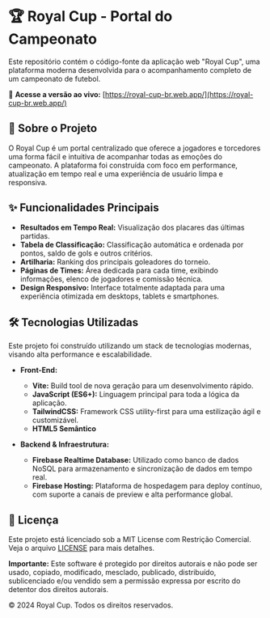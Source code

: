 # 🏆 Royal Cup - Portal do Campeonato

Este repositório contém o código-fonte da aplicação web "Royal Cup", uma plataforma moderna desenvolvida para o acompanhamento completo de um campeonato de futebol.

🔗 **Acesse a versão ao vivo:** [https://royal-cup-br.web.app/](https://royal-cup-br.web.app/)

## 📄 Sobre o Projeto

O Royal Cup é um portal centralizado que oferece a jogadores e torcedores uma forma fácil e intuitiva de acompanhar todas as emoções do campeonato. A plataforma foi construída com foco em performance, atualização em tempo real e uma experiência de usuário limpa e responsiva.

## ✨ Funcionalidades Principais

* **Resultados em Tempo Real:** Visualização dos placares das últimas partidas.
* **Tabela de Classificação:** Classificação automática e ordenada por pontos, saldo de gols e outros critérios.
* **Artilharia:** Ranking dos principais goleadores do torneio.
* **Páginas de Times:** Área dedicada para cada time, exibindo informações, elenco de jogadores e comissão técnica.
* **Design Responsivo:** Interface totalmente adaptada para uma experiência otimizada em desktops, tablets e smartphones.

## 🛠️ Tecnologias Utilizadas

Este projeto foi construído utilizando um stack de tecnologias modernas, visando alta performance e escalabilidade.

* **Front-End:**
    * **Vite:** Build tool de nova geração para um desenvolvimento rápido.
    * **JavaScript (ES6+):** Linguagem principal para toda a lógica da aplicação.
    * **TailwindCSS:** Framework CSS utility-first para uma estilização ágil e customizável.
    * **HTML5 Semântico**

* **Backend & Infraestrutura:**
    * **Firebase Realtime Database:** Utilizado como banco de dados NoSQL para armazenamento e sincronização de dados em tempo real.
    * **Firebase Hosting:** Plataforma de hospedagem para deploy contínuo, com suporte a canais de preview e alta performance global.

## 📜 Licença

Este projeto está licenciado sob a MIT License com Restrição Comercial. Veja o arquivo [LICENSE](LICENSE) para mais detalhes.

**Importante:** Este software é protegido por direitos autorais e não pode ser usado, copiado, modificado, mesclado, publicado, distribuído, sublicenciado e/ou vendido sem a permissão expressa por escrito do detentor dos direitos autorais.

© 2024 Royal Cup. Todos os direitos reservados. 